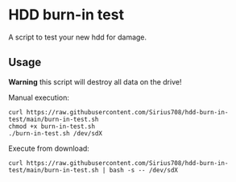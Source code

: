 # HDD burn-in test

A script to test your new hdd for damage.

## Usage

**Warning** this script will destroy all data on the drive!

Manual execution:
```shell
curl https://raw.githubusercontent.com/Sirius708/hdd-burn-in-test/main/burn-in-test.sh
chmod +x burn-in-test.sh
./burn-in-test.sh /dev/sdX
```

Execute from download:
```shell
curl https://raw.githubusercontent.com/Sirius708/hdd-burn-in-test/main/burn-in-test.sh | bash -s -- /dev/sdX
```
